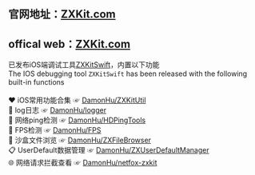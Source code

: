 ## 官网地址：[ZXKit.com](https://zxkit.com)
## offical web：[ZXKit.com](https://zxkit.com)

已发布iOS端调试工具[ZXKitSwift](https://github.com/DamonHu/ZXKitSwift)，内置以下功能<br/>The IOS debugging tool `ZXKitSwift` has been released with the following built-in functions<br/><br/> ♥️  iOS常用功能合集 ☞ [DamonHu/ZXKitUtil](https://github.com/DamonHu/ZXKitUtil)<br/>🐛 log日志 ☞ [DamonHu/logger](https://github.com/ZXKitCode/logger)<br/> 📶 网络ping检测 ☞ [DamonHu/HDPingTools](https://github.com/DamonHu/HDPingTools)<br/> 📱 FPS检测 ☞ [DamonHu/FPS](https://github.com/DamonHu/FPS)<br/> 📂 沙盒文件浏览 ☞ [DamonHu/ZXFileBrowser](https://github.com/DamonHu/ZXFileBrowser)<br/> 📋 UserDefault数据管理 ☞ [DamonHu/ZXUserDefaultManager](https://github.com/DamonHu/ZXUserDefaultManager)<br/> 🌐 网络请求拦截查看 ☞ [DamonHu/netfox-zxkit](https://github.com/DamonHu/netfox-zxkit)<br/> <img width=650/>
